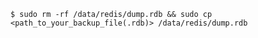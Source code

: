<!-- usedin: [ _includes/_inlines/Tutorials/common/1970-09-26-manage-backups] - layout:code post: 1970-09-26-manage-backups_redis-database -->

```
$ sudo rm -rf /data/redis/dump.rdb && sudo cp <path_to_your_backup_file(.rdb)> /data/redis/dump.rdb
```
